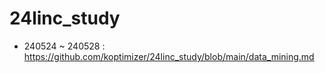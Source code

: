 # 24linc_study
- 240524 ~ 240528 : https://github.com/koptimizer/24linc_study/blob/main/data_mining.md
